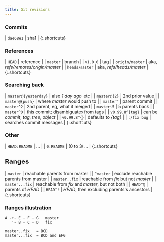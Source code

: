 ```yaml
---
title: Git revisions
---
```


### Commits

| `dae68e1` | sha1 |
{:.shortcuts}

### References

| `HEAD` | reference |
| `master` | branch |
| `v1.0.0` | tag |
| `origin/master` | aka, *refs/remotes/origin/master* |
| `heads/master` | aka, *refs/heads/master* |
{:.shortcuts}

### Searching back

| `master@{yesterday}` | also *1 day ago*, etc |
| `master@{2}` | 2nd prior value |
| `master@{push}` | where *master* would push to |
| `master^` | parent commit |
| `master^2` | 2nd parent, eg, what it merged |
| `master~5` | 5 parents back |
| `master^0` | this commit; disambiguates from tags |
| `v0.99.8^{tag}` | can be *commit*, *tag*, *tree*, *object* |
| `v0.99.8^{}` | defaults to *{tag}* |
| `:/fix bug` | searches commit messages |
{:.shortcuts}

### Other

| `HEAD:README` | ... |
| `0:README` | (0 to 3) ... |
{:.shortcuts}

## Ranges

| `master` | reachable parents from master |
| `^master` | exclude reachable parents from master |
| `master..fix` | reachable from *fix* but not *master* |
| `master...fix` | reachable from *fix* and *master*, but not both |
| `HEAD^@` | parents of *HEAD* |
| `HEAD^!` | *HEAD*, then excluding parents's ancestors |
{:.shortcuts}

### Ranges illustration

```no-highlight
A -+- E - F - G   master
   '- B - C - D   fix

master..fix   = BCD
master...fix  = BCD and EFG
```
